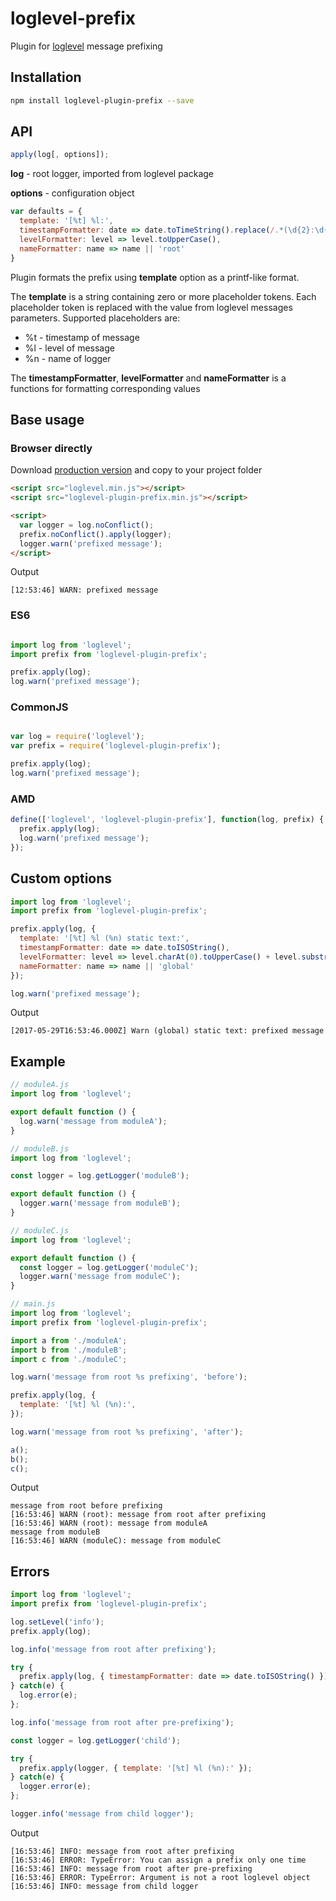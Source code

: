# loglevel-prefix
Plugin for [loglevel](https://github.com/pimterry/loglevel) message prefixing

## Installation

```sh
npm install loglevel-plugin-prefix --save
```

## API

```javascript
apply(log[, options]);
```

**log** - root logger, imported from loglevel package

**options** - configuration object

```javascript
var defaults = {
  template: '[%t] %l:',
  timestampFormatter: date => date.toTimeString().replace(/.*(\d{2}:\d{2}:\d{2}).*/, '$1'),
  levelFormatter: level => level.toUpperCase(),
  nameFormatter: name => name || 'root'
}
```

Plugin formats the prefix using **template** option as a printf-like format.

The **template** is a string containing zero or more placeholder tokens. Each placeholder token is replaced with the value from loglevel messages parameters. Supported placeholders are:

- %t - timestamp of message
- %l - level of message
- %n - name of logger

The **timestampFormatter**, **levelFormatter** and **nameFormatter** is a functions for formatting corresponding values

## Base usage

### Browser directly

Download [production version](https://raw.githubusercontent.com/kutuluk/loglevel-plugin-prefix/master/dist/loglevel-plugin-prefix.min.js)
and copy to your project folder
```html
<script src="loglevel.min.js"></script>
<script src="loglevel-plugin-prefix.min.js"></script>

<script>
  var logger = log.noConflict();
  prefix.noConflict().apply(logger);
  logger.warn('prefixed message');
</script>
```

Output
```
[12:53:46] WARN: prefixed message
```

### ES6
```javascript

import log from 'loglevel';
import prefix from 'loglevel-plugin-prefix';

prefix.apply(log);
log.warn('prefixed message');
```

### CommonJS
```javascript

var log = require('loglevel');
var prefix = require('loglevel-plugin-prefix');

prefix.apply(log);
log.warn('prefixed message');
```

### AMD
```javascript
define(['loglevel', 'loglevel-plugin-prefix'], function(log, prefix) {
  prefix.apply(log);
  log.warn('prefixed message');
});
```

## Custom options

```javascript
import log from 'loglevel';
import prefix from 'loglevel-plugin-prefix';

prefix.apply(log, {
  template: '[%t] %l (%n) static text:',
  timestampFormatter: date => date.toISOString(),
  levelFormatter: level => level.charAt(0).toUpperCase() + level.substr(1),
  nameFormatter: name => name || 'global'
});

log.warn('prefixed message');
```

Output
```
[2017-05-29T16:53:46.000Z] Warn (global) static text: prefixed message
```

## Example

```javascript
// moduleA.js
import log from 'loglevel';

export default function () {
  log.warn('message from moduleA');
}
```

```javascript
// moduleB.js
import log from 'loglevel';

const logger = log.getLogger('moduleB');

export default function () {
  logger.warn('message from moduleB');
}
```

```javascript
// moduleC.js
import log from 'loglevel';

export default function () {
  const logger = log.getLogger('moduleC');
  logger.warn('message from moduleC');
}
```

```javascript
// main.js
import log from 'loglevel';
import prefix from 'loglevel-plugin-prefix';

import a from './moduleA';
import b from './moduleB';
import c from './moduleC';

log.warn('message from root %s prefixing', 'before');

prefix.apply(log, {
  template: '[%t] %l (%n):',
});

log.warn('message from root %s prefixing', 'after');

a();
b();
c();
```

Output
```
message from root before prefixing
[16:53:46] WARN (root): message from root after prefixing
[16:53:46] WARN (root): message from moduleA
message from moduleB
[16:53:46] WARN (moduleC): message from moduleC
```

## Errors

```javascript
import log from 'loglevel';
import prefix from 'loglevel-plugin-prefix';

log.setLevel('info');
prefix.apply(log);

log.info('message from root after prefixing');

try {
  prefix.apply(log, { timestampFormatter: date => date.toISOString() });
} catch(e) {
  log.error(e);
};

log.info('message from root after pre-prefixing');

const logger = log.getLogger('child');

try {
  prefix.apply(logger, { template: '[%t] %l (%n):' });
} catch(e) {
  logger.error(e);
};

logger.info('message from child logger');
```

Output
```
[16:53:46] INFO: message from root after prefixing
[16:53:46] ERROR: TypeError: You can assign a prefix only one time
[16:53:46] INFO: message from root after pre-prefixing
[16:53:46] ERROR: TypeError: Argument is not a root loglevel object
[16:53:46] INFO: message from child logger
```
